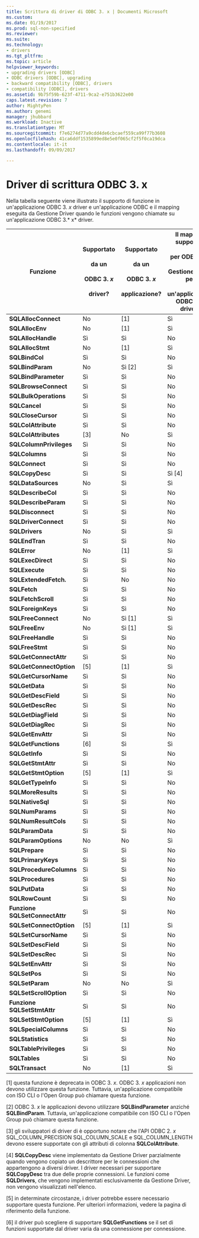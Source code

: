 ```yaml
---
title: Scrittura di driver di ODBC 3. x | Documenti Microsoft
ms.custom: 
ms.date: 01/19/2017
ms.prod: sql-non-specified
ms.reviewer: 
ms.suite: 
ms.technology:
- drivers
ms.tgt_pltfrm: 
ms.topic: article
helpviewer_keywords:
- upgrading drivers [ODBC]
- ODBC drivers [ODBC], upgrading
- backward compatibility [ODBC], drivers
- compatibility [ODBC], drivers
ms.assetid: 9b75f59b-623f-4711-9ca2-e751b3622e00
caps.latest.revision: 7
author: MightyPen
ms.author: genemi
manager: jhubbard
ms.workload: Inactive
ms.translationtype: MT
ms.sourcegitcommit: f7e6274d77a9cdd4de6cbcaef559ca99f77b3608
ms.openlocfilehash: 41ca6ddf1535899ed8e5e0f065cf2f5f0ca19dca
ms.contentlocale: it-it
ms.lasthandoff: 09/09/2017

---
```

# <a name="writing-odbc-3x-drivers"></a>Driver di scrittura ODBC 3. x
Nella tabella seguente viene illustrato il supporto di funzione in un'applicazione ODBC 3. *x* driver e un'applicazione ODBC e il mapping eseguita da Gestione Driver quando le funzioni vengono chiamate su un'applicazione ODBC 3.* x* driver.  
  
|Funzione|Supportato<br /><br /> da un<br /><br /> ODBC 3. *x*<br /><br /> driver?|Supportato<br /><br /> da un<br /><br /> ODBC 3. *x*<br /><br /> applicazione?|Il mapping supportati<br /><br /> per ODBC 3. *x*<br /><br /> Gestione driver per<br /><br /> un'applicazione ODBC 3. *x* driver?|  
|--------------|----------------------------------------------------|---------------------------------------------------------|---------------------------------------------------------------------------------------------|  
|**SQLAllocConnect**|No|[1]|Sì|  
|**SQLAllocEnv**|No|[1]|Sì|  
|**SQLAllocHandle**|Sì|Sì|No|  
|**SQLAllocStmt**|No|[1]|Sì|  
|**SQLBindCol**|Sì|Sì|No|  
|**SQLBindParam**|No|Sì [2]|Sì|  
|**SQLBindParameter**|Sì|Sì|No|  
|**SQLBrowseConnect**|Sì|Sì|No|  
|**SQLBulkOperations**|Sì|Sì|No|  
|**SQLCancel**|Sì|Sì|No|  
|**SQLCloseCursor**|Sì|Sì|No|  
|**SQLColAttribute**|Sì|Sì|No|  
|**SQLColAttributes**|[3]|No|Sì|  
|**SQLColumnPrivileges**|Sì|Sì|No|  
|**SQLColumns**|Sì|Sì|No|  
|**SQLConnect**|Sì|Sì|No|  
|**SQLCopyDesc**|Sì|Sì|Sì [4]|  
|**SQLDataSources**|No|Sì|Sì|  
|**SQLDescribeCol**|Sì|Sì|No|  
|**SQLDescribeParam**|Sì|Sì|No|  
|**SQLDisconnect**|Sì|Sì|No|  
|**SQLDriverConnect**|Sì|Sì|No|  
|**SQLDrivers**|No|Sì|Sì|  
|**SQLEndTran**|Sì|Sì|No|  
|**SQLError**|No|[1]|Sì|  
|**SQLExecDirect**|Sì|Sì|No|  
|**SQLExecute**|Sì|Sì|No|  
|**SQLExtendedFetch.**|Sì|No|No|  
|**SQLFetch**|Sì|Sì|No|  
|**SQLFetchScroll**|Sì|Sì|No|  
|**SQLForeignKeys**|Sì|Sì|No|  
|**SQLFreeConnect**|No|Sì [1]|Sì|  
|**SQLFreeEnv**|No|Sì [1]|Sì|  
|**SQLFreeHandle**|Sì|Sì|No|  
|**SQLFreeStmt**|Sì|Sì|No|  
|**SQLGetConnectAttr**|Sì|Sì|No|  
|**SQLGetConnectOption**|[5]|[1]|Sì|  
|**SQLGetCursorName**|Sì|Sì|No|  
|**SQLGetData**|Sì|Sì|No|  
|**SQLGetDescField**|Sì|Sì|No|  
|**SQLGetDescRec**|Sì|Sì|No|  
|**SQLGetDiagField**|Sì|Sì|No|  
|**SQLGetDiagRec**|Sì|Sì|No|  
|**SQLGetEnvAttr**|Sì|Sì|No|  
|**SQLGetFunctions**|[6]|Sì|Sì|  
|**SQLGetInfo**|Sì|Sì|No|  
|**SQLGetStmtAttr**|Sì|Sì|No|  
|**SQLGetStmtOption**|[5]|[1]|Sì|  
|**SQLGetTypeInfo**|Sì|Sì|No|  
|**SQLMoreResults**|Sì|Sì|No|  
|**SQLNativeSql**|Sì|Sì|No|  
|**SQLNumParams**|Sì|Sì|No|  
|**SQLNumResultCols**|Sì|Sì|No|  
|**SQLParamData**|Sì|Sì|No|  
|**SQLParamOptions**|No|No|Sì|  
|**SQLPrepare**|Sì|Sì|No|  
|**SQLPrimaryKeys**|Sì|Sì|No|  
|**SQLProcedureColumns**|Sì|Sì|No|  
|**SQLProcedures**|Sì|Sì|No|  
|**SQLPutData**|Sì|Sì|No|  
|**SQLRowCount**|Sì|Sì|No|  
|**Funzione SQLSetConnectAttr**|Sì|Sì|No|  
|**SQLSetConnectOption**|[5]|[1]|Sì|  
|**SQLSetCursorName**|Sì|Sì|No|  
|**SQLSetDescField**|Sì|Sì|No|  
|**SQLSetDescRec**|Sì|Sì|No|  
|**SQLSetEnvAttr**|Sì|Sì|No|  
|**SQLSetPos**|Sì|Sì|No|  
|**SQLSetParam**|No|No|Sì|  
|**SQLSetScrollOption**|Sì|Sì|No|  
|**Funzione SQLSetStmtAttr**|Sì|Sì|No|  
|**SQLSetStmtOption**|[5]|[1]|Sì|  
|**SQLSpecialColumns**|Sì|Sì|No|  
|**SQLStatistics**|Sì|Sì|No|  
|**SQLTablePrivileges**|Sì|Sì|No|  
|**SQLTables**|Sì|Sì|No|  
|**SQLTransact**|No|[1]|Sì|  
  
 [1] questa funzione è deprecata in ODBC 3. *x*. ODBC 3. *x* applicazioni non devono utilizzare questa funzione. Tuttavia, un'applicazione compatibile con ISO CLI o l'Open Group può chiamare questa funzione.  
  
 [2] ODBC 3. *x* le applicazioni devono utilizzare **SQLBindParameter** anziché **SQLBindParam**. Tuttavia, un'applicazione compatibile con ISO CLI o l'Open Group può chiamare questa funzione.  
  
 [3] gli sviluppatori di driver di è opportuno notare che l'API ODBC 2. *x* SQL_COLUMN_PRECISION SQL_COLUMN_SCALE e SQL_COLUMN_LENGTH devono essere supportate con gli attributi di colonna **SQLColAttribute**.  
  
 [4] **SQLCopyDesc** viene implementato da Gestione Driver parzialmente quando vengono copiato un descrittore per le connessioni che appartengono a diversi driver. I driver necessari per supportare **SQLCopyDesc** tra due delle proprie connessioni. Le funzioni come **SQLDrivers**, che vengono implementati esclusivamente da Gestione Driver, non vengono visualizzati nell'elenco.  
  
 [5] in determinate circostanze, i driver potrebbe essere necessario supportare questa funzione. Per ulteriori informazioni, vedere la pagina di riferimento della funzione.  
  
 [6] il driver può scegliere di supportare **SQLGetFunctions** se il set di funzioni supportate dal driver varia da una connessione per connessione.

